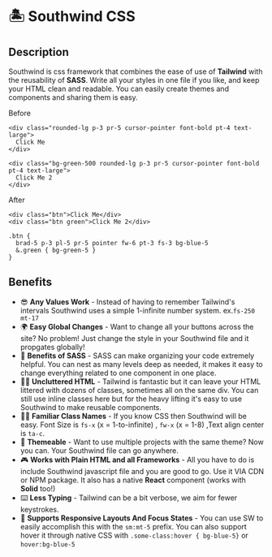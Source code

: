 # 🏝️ Southwind CSS

## Description

Southwind is css framework that combines the ease of use of **Tailwind** with the reusability of **SASS**. Write all your styles in one file if you like, and keep your HTML clean and readable. You can easily create themes and components and sharing them is easy.

Before

    <div class="rounded-lg p-3 pr-5 cursor-pointer font-bold pt-4 text-large">
      Click Me
    </div>

    <div class="bg-green-500 rounded-lg p-3 pr-5 cursor-pointer font-bold pt-4 text-large">
      Click Me 2
    </div>

After

    <div class="btn">Click Me</div>
    <div class="btn green">Click Me 2</div>

    .btn {
      brad-5 p-3 pl-5 pr-5 pointer fw-6 pt-3 fs-3 bg-blue-5
      &.green { bg-green-5 }
    }

## Benefits 

- 😎 **Any Values Work** - Instead of having to remember Tailwind's intervals Southwind uses a simple 1-infinite number system. ex.`fs-250 mt-17`
- 🌍 **Easy Global Changes** - Want to change all your buttons across the site? No problem! Just change the style in your Southwind file and it propgates globally!
- 💁 **Benefits of SASS** - SASS can make organizing your code extremely helpful. You can
nest as many levels deep as needed, it makes it easy to change everything related to one component in one place.
- 👨‍💻️ **Uncluttered HTML** - Tailwind is fantastic but it can leave your HTML littered with dozens of classes, sometimes all on the same div. You can still use inline classes here but for the heavy lifting it's easy to use Southwind to make reusable components.
- 👨‍🏫️ **Familiar Class Names** - If you know CSS then Southwind will be easy. Font Size is `fs-x` (x = 1-to-infinite) , `fw-x` (x = 1-8) ,Text align center is `ta-c`.
- 🎸 **Themeable** - Want to use multiple projects with the same theme? Now you can. Your Southwind file can go anywhere.
- 🎮 **Works with Plain HTML and all Frameworks** - All you have to do is include Southwind javascript file and you are good to go. Use it VIA CDN or NPM package. It also has a native **React** component (works with **Solid** too!)
- ⌨️ **Less Typing** - Tailwind can be a bit verbose, we aim for fewer keystrokes.
- 🌊 **Supports Responsive Layouts And Focus States** - You can use SW to easily accomplish this with the `sm:mt-5` prefix. You can also support hover it through native CSS with `.some-class:hover { bg-blue-5}` or `hover:bg-blue-5`
